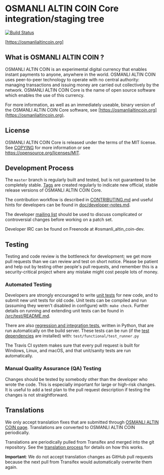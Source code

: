 OSMANLI ALTIN COIN Core integration/staging tree
=====================================

[![Build Status](https://travis-ci.org/osmanlialtincoin-project/osmanlialtincoin.svg?branch=master)](https://travis-ci.org/osmanlialtincoin-project/osmanlialtincoin)

[https://osmanlialtincoin.org]

What is OSMANLI ALTIN COIN ?
----------------

OSMANLI ALTIN COIN is an experimental digital currency that enables instant payments to
anyone, anywhere in the world. OSMANLI ALTIN COIN uses peer-to-peer technology to operate
with no central authority: managing transactions and issuing money are carried
out collectively by the network. OSMANLI ALTIN COIN Core is the name of open source
software which enables the use of this currency.

For more information, as well as an immediately useable, binary version of
the OSMANLI ALTIN COIN Core software, see [https://osmanlialtincoin.org](https://osmanlialtincoin.org).

License
-------

OSMANLI ALTIN COIN Core is released under the terms of the MIT license. See [COPYING](COPYING) for more
information or see https://opensource.org/licenses/MIT.

Development Process
-------------------

The `master` branch is regularly built and tested, but is not guaranteed to be
completely stable. [Tags](https://github.com/osmanlialtincoin-project/osmanlialtincoin/tags) are created
regularly to indicate new official, stable release versions of OSMANLI ALTIN COIN Core.

The contribution workflow is described in [CONTRIBUTING.md](CONTRIBUTING.md)
and useful hints for developers can be found in [doc/developer-notes.md](doc/developer-notes.md).

The developer [mailing list](https://osmanlialtincoin.org)
should be used to discuss complicated or controversial changes before working
on a patch set.

Developer IRC can be found on Freenode at #osmanli_altin_coin-dev.

Testing
-------

Testing and code review is the bottleneck for development; we get more pull
requests than we can review and test on short notice. Please be patient and help out by testing
other people's pull requests, and remember this is a security-critical project where any mistake might cost people
lots of money.

### Automated Testing

Developers are strongly encouraged to write [unit tests](src/test/README.md) for new code, and to
submit new unit tests for old code. Unit tests can be compiled and run
(assuming they weren't disabled in configure) with: `make check`. Further details on running
and extending unit tests can be found in [/src/test/README.md](/src/test/README.md).

There are also [regression and integration tests](/test), written
in Python, that are run automatically on the build server.
These tests can be run (if the [test dependencies](/test) are installed) with: `test/functional/test_runner.py`

The Travis CI system makes sure that every pull request is built for Windows, Linux, and macOS, and that unit/sanity tests are run automatically.

### Manual Quality Assurance (QA) Testing

Changes should be tested by somebody other than the developer who wrote the
code. This is especially important for large or high-risk changes. It is useful
to add a test plan to the pull request description if testing the changes is
not straightforward.

Translations
------------

We only accept translation fixes that are submitted through [OSMANLI ALTIN COIN page](https://osmanlialtincoin.org).
Translations are converted to OSMANLI ALTIN COIN periodically.

Translations are periodically pulled from Transifex and merged into the git repository. See the
[translation process](doc/translation_process.md) for details on how this works.

**Important**: We do not accept translation changes as GitHub pull requests because the next
pull from Transifex would automatically overwrite them again.
